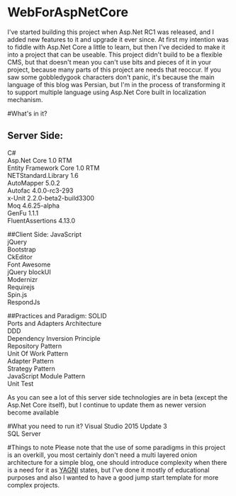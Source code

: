 # WebForAspNetCore
I've started building this project when Asp.Net RC1 was released, and I added new features to it and upgrade it ever since. At first my intention was to fiddle with Asp.Net Core a little to learn, but then I've decided to make it into a project that can be useable. This project didn't build to be a flexible CMS, but that doesn't mean you can't use bits and pieces of it in your project, because many parts of this project are needs that reoccur. If you saw some gobbledygook characters don't panic, it's because the main language of this blog was Persian, but I'm in the process of transforming it to support multiple language using Asp.Net Core built in localization mechanism. 

#What's in it?  

## Server Side:
C#  
Asp.Net Core 1.0 RTM  
Entity Framework Core 1.0 RTM  
NETStandard.Library 1.6  
AutoMapper 5.0.2  
Autofac 4.0.0-rc3-293  
x-Unit 2.2.0-beta2-build3300  
Moq 4.6.25-alpha  
GenFu 1.1.1  
FluentAssertions 4.13.0  

##Client Side:
JavaScript  
jQuery  
Bootstrap  
CkEditor  
Font Awesome  
jQuery blockUI  
Modernizr  
Requirejs  
Spin.js  
RespondJs  

##Practices and Paradigm:
SOLID  
Ports and Adapters Architecture    
DDD  
Dependency Inversion Principle  
Repository Pattern  
Unit Of Work Pattern  
Adapter Pattern  
Strategy Pattern  
JavaScript Module Pattern  
Unit Test  

As you can see a lot of this server side technologies are in beta (except the Asp.Net Core itself), but I continue to update them as newer version become available

#What you need to run it?
Visual Studio 2015 Update 3  
SQL Server  

#Things to note
Please note that the use of some paradigms in this project is an overkill, you most certainly don't need a multi layered onion architecture for a simple blog, one should introduce complexity when there is a need for it as [YAGNI](http://deviq.com/yagni/) states, but I've done it mostly of educational purposes and also I wanted to have a good jump start template for more complex projects.
